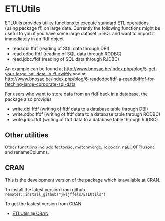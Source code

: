 ETLUtils
=========

ETLUtils provides utility functions to execute standard ETL operations (using package ff) on large data.
Currently the following functions might be useful to you if you have some large dataset in SQL and want to import it immediately in an ffdf object

  - read.dbi.ffdf (reading of SQL data through DBI)
  - read.odbc.ffdf (reading of SQL data through RODBC)
  - read.jdbc.ffdf (reading of SQL data through RJDBC)

An example can be found at http://www.bnosac.be/index.php/blog/5-get-your-large-sql-data-in-ff-swiftly and at http://www.bnosac.be/index.php/blog/6-readodbcffdf-a-readdbiffdf-for-fetching-large-corporate-sql-data

For users who want to store data from an ffdf back in a database, the package also provides

  - write.dbi.ffdf (writing of ffdf data to a database table through DBI)
  - write.odbc.ffdf (writing of ffdf data to a database table through RODBC)
  - write.jdbc.ffdf (writing of ffdf data to a database table through RJDBC)

Other utilities
-----------

Other functions include factorise, matchmerge, recoder, naLOCFPlusone and renameColumns.

CRAN
-----------
This is the development version of the package which is available at CRAN.

To install the latest version from github `remotes::install_github("jwijffels/ETLUtils")`

To get the lastest version from CRAN:

* [ETLUtils @ CRAN]


  [ETLUtils @ CRAN]: https://cran.r-project.org/package=ETLUtils
